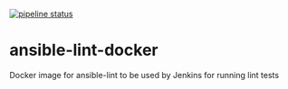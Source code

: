 [![pipeline status](https://git.cnct.io/common-tools/samsung-cnct_ansible-lint-docker/badges/master/pipeline.svg)](https://git.cnct.io/common-tools/samsung-cnct_ansible-lint-docker/commits/master)

# ansible-lint-docker
Docker image for ansible-lint to be used by Jenkins for running lint tests
